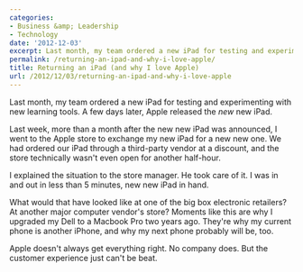 ```yaml
---
categories:
- Business &amp; Leadership
- Technology
date: '2012-12-03'
excerpt: Last month, my team ordered a new iPad for testing and experimenting with new learning tools. A few days later, Apple released the <em>new</em> new iPad.
permalink: /returning-an-ipad-and-why-i-love-apple/
title: Returning an iPad (and why I love Apple)
url: /2012/12/03/returning-an-ipad-and-why-i-love-apple
---
```


Last month, my team ordered a new iPad for testing and experimenting with new learning tools. A few days later, Apple released the <em>new</em> new iPad.

Last week, more than a month after the new new iPad was announced, I went to the Apple store to exchange my new iPad for a new new one. We had ordered our iPad through a third-party vendor at a discount, and the store technically wasn't even open for another half-hour.

I explained the situation to the store manager. He took care of it. I was in and out in less than 5 minutes, new new iPad in hand.

What would that have looked like at one of the big box electronic retailers? At another major computer vendor's store? Moments like this are why I upgraded my Dell to a Macbook Pro two years ago. They're why my  current phone is another iPhone, and why my next phone probably will be, too.

Apple doesn't always get everything right. No company does. But the customer experience just can't be beat.